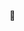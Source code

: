 💞️

<!---
DoremiYouw/DoremiYouw is a ✨ special ✨ repository because its `README.md` (this file) appears on your GitHub profile.
You can click the Preview link to take a look at your changes.
--->
